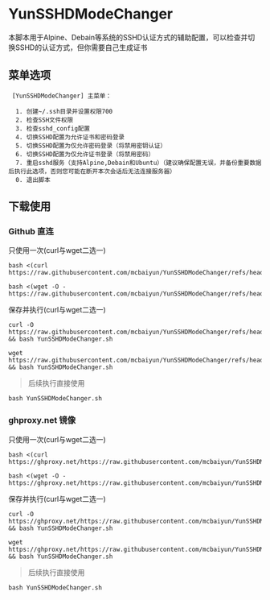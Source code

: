 # YunSSHDModeChanger
本脚本用于Alpine、Debain等系统的SSHD认证方式的辅助配置，可以检查并切换SSHD的认证方式，但你需要自己生成证书
## 菜单选项
```text
 [YunSSHDModeChanger] 主菜单：

  1. 创建~/.ssh目录并设置权限700
  2. 检查SSH文件权限
  3. 检查sshd_config配置
  4. 切换SSHD配置为允许证书和密码登录
  5. 切换SSHD配置为仅允许密码登录（将禁用密钥认证）
  6. 切换SSHD配置为仅允许证书登录（将禁用密码）
  7. 重启sshd服务（支持Alpine,Debain和Ubuntu）（建议确保配置无误，并备份重要数据后执行此选项，否则您可能在断开本次会话后无法连接服务器）
  0. 退出脚本
```
## 下载使用
### Github 直连
只使用一次(curl与wget二选一)
```shell
bash <(curl https://raw.githubusercontent.com/mcbaiyun/YunSSHDModeChanger/refs/heads/main/YunSSHDModeChanger.sh)
```
```shell
bash <(wget -O - https://raw.githubusercontent.com/mcbaiyun/YunSSHDModeChanger/refs/heads/main/YunSSHDModeChanger.sh)
```
保存并执行(curl与wget二选一)
```shell
curl -O https://raw.githubusercontent.com/mcbaiyun/YunSSHDModeChanger/refs/heads/main/YunSSHDModeChanger.sh && bash YunSSHDModeChanger.sh
```
```shell
wget https://raw.githubusercontent.com/mcbaiyun/YunSSHDModeChanger/refs/heads/main/YunSSHDModeChanger.sh && bash YunSSHDModeChanger.sh
```
> 后续执行直接使用
```shell
bash YunSSHDModeChanger.sh
```
### ghproxy.net 镜像
只使用一次(curl与wget二选一)
```shell
bash <(curl https://ghproxy.net/https://raw.githubusercontent.com/mcbaiyun/YunSSHDModeChanger/refs/heads/main/YunSSHDModeChanger.sh)
```
```shell
bash <(wget -O - https://ghproxy.net/https://raw.githubusercontent.com/mcbaiyun/YunSSHDModeChanger/refs/heads/main/YunSSHDModeChanger.sh)
```
保存并执行(curl与wget二选一)
```shell
curl -O https://ghproxy.net/https://raw.githubusercontent.com/mcbaiyun/YunSSHDModeChanger/refs/heads/main/YunSSHDModeChanger.sh && bash YunSSHDModeChanger.sh
```
```shell
wget https://ghproxy.net/https://raw.githubusercontent.com/mcbaiyun/YunSSHDModeChanger/refs/heads/main/YunSSHDModeChanger.sh && bash YunSSHDModeChanger.sh
```
> 后续执行直接使用
```shell
bash YunSSHDModeChanger.sh
```
